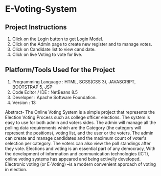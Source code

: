 # E-Voting-System

Project Instructions
-----------------
1. Click on the Login button to get Login Model. 
2. Click on the Admin page to create new register and to manage votes.
3. Click on Candidate list to view candidate.
4. Click on live Voting to vote for live.

Platform/Tools Used for the Project
-----------------------------------
1. Programming Language : HTML, SCSS(CSS 3), JAVASCRIPT, BOOTSTRAP 5, JSP 
2. Code Editor / IDE : NetBeans 8.5
3. Developer : Apache Software Foundation. 
4. Version : 13 

Abstract- The Online Voting System is a simple project that represents the Election 
Voting Process such as college officer elections. The system is easy to use for 
both admin and voters sides. The admin will manage all the polling data 
requirements which are the Category (the category will represent the positions), 
voting list, and the user or the voters. The admin can create and manage 
candidates and the maximum count of voter's selection per category. The voters 
can also view the poll standings after they vote. Elections and voting is an 
essential part of any democracy, With the development of information and 
communication technologies (ICT), online voting systems has appeared and 
being activelly developed. Electronic voting (or E-Voting) –is a modern 
convenient approach of voting in election.
